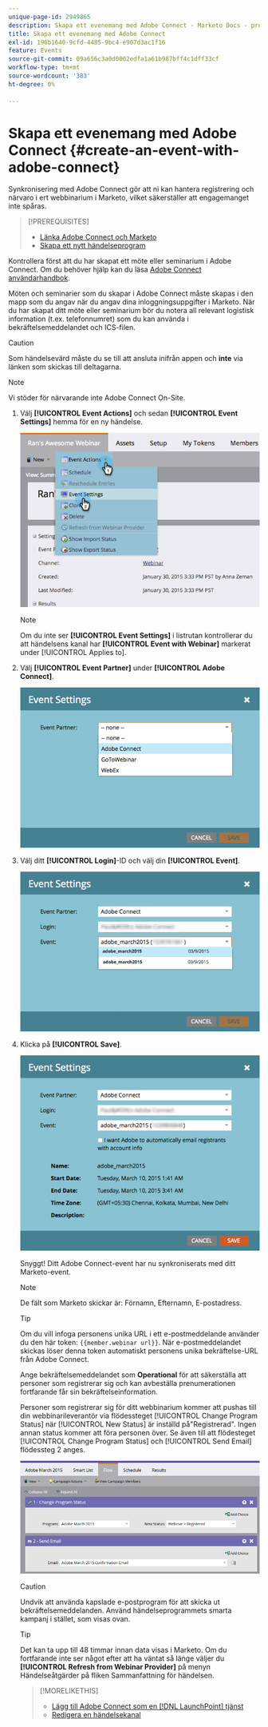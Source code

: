 ```yaml
---
unique-page-id: 2949865
description: Skapa ett evenemang med Adobe Connect - Marketo Docs - produktdokumentation
title: Skapa ett evenemang med Adobe Connect
exl-id: 196b1640-9cfd-4485-9bc4-e907d3ac1f16
feature: Events
source-git-commit: 09a656c3a0d0002edfa1a61b987bff4c1dff33cf
workflow-type: tm+mt
source-wordcount: '383'
ht-degree: 0%

---
```


# Skapa ett evenemang med Adobe Connect {#create-an-event-with-adobe-connect}

Synkronisering med Adobe Connect gör att ni kan hantera registrering och närvaro i ert webbinarium i Marketo, vilket säkerställer att engagemanget inte spåras.

>[!PREREQUISITES]
>
>* [Länka Adobe Connect och Marketo](/help/marketo/product-docs/administration/additional-integrations/add-adobe-connect-as-a-launchpoint-service.md)
>* [Skapa ett nytt händelseprogram](/help/marketo/product-docs/demand-generation/events/understanding-events/create-a-new-event-program.md)

Kontrollera först att du har skapat ett möte eller seminarium i Adobe Connect. Om du behöver hjälp kan du läsa [Adobe Connect användarhandbok](https://help.adobe.com/en_US/connect/9.0/using/index.html).

Möten och seminarier som du skapar i Adobe Connect måste skapas i den mapp som du angav när du angav dina inloggningsuppgifter i Marketo. När du har skapat ditt möte eller seminarium bör du notera all relevant logistisk information (t.ex. telefonnumret) som du kan använda i bekräftelsemeddelandet och ICS-filen.

>[!CAUTION]
>
>Som händelsevärd måste du se till att ansluta inifrån appen och **inte** via länken som skickas till deltagarna.

>[!NOTE]
>
>Vi stöder för närvarande inte Adobe Connect On-Site.

1. Välj **[!UICONTROL Event Actions]** och sedan **[!UICONTROL Event Settings]** hemma för en ny händelse.

   ![](assets/image2015-1-30-15-3a34-3a28.png)

   >[!NOTE]
   >
   >Om du inte ser **[!UICONTROL Event Settings]** i listrutan kontrollerar du att händelsens kanal har **[!UICONTROL Event with Webinar]** markerat under [!UICONTROL Applies to].

1. Välj **[!UICONTROL Event Partner]** under **[!UICONTROL Adobe Connect]**.

   ![](assets/event-settings-adobe-connect.png)

1. Välj ditt **[!UICONTROL Login]**-ID och välj din **[!UICONTROL Event]**.

   ![](assets/event-settings-select-event-adobe-connect.png)

1. Klicka på **[!UICONTROL Save]**.

   ![](assets/event-settings-overview.png)

   Snyggt! Ditt Adobe Connect-event har nu synkroniserats med ditt Marketo-event.

   >[!NOTE]
   >
   >De fält som Marketo skickar är: Förnamn, Efternamn, E-postadress.

   >[!TIP]
   >
   >Om du vill infoga personens unika URL i ett e-postmeddelande använder du den här token: `{{member.webinar url}}`. När e-postmeddelandet skickas löser denna token automatiskt personens unika bekräftelse-URL från Adobe Connect.
   >
   >Ange bekräftelsemeddelandet som **Operational** för att säkerställa att personer som registrerar sig och kan avbeställa prenumerationen fortfarande får sin bekräftelseinformation.

   Personer som registrerar sig för ditt webbinarium kommer att pushas till din webbinarileverantör via flödessteget [!UICONTROL Change Program Status] när [!UICONTROL New Status] är inställd på&quot;Registrerad&quot;. Ingen annan status kommer att föra personen över. Se även till att flödesteget [!UICONTROL Change Program Status] och [!UICONTROL Send Email] flödessteg 2 anges.

   ![](assets/adobe.png)

   >[!CAUTION]
   >
   >Undvik att använda kapslade e-postprogram för att skicka ut bekräftelsemeddelanden. Använd händelseprogrammets smarta kampanj i stället, som visas ovan.

   >[!TIP]
   >
   >Det kan ta upp till 48 timmar innan data visas i Marketo. Om du fortfarande inte ser något efter att ha väntat så länge väljer du **[!UICONTROL Refresh from Webinar Provider]** på menyn Händelseåtgärder på fliken Sammanfattning för händelsen.

   >[!MORELIKETHIS]
   >
   >* [Lägg till Adobe Connect som en [!DNL LaunchPoint] tjänst](/help/marketo/product-docs/administration/additional-integrations/add-adobe-connect-as-a-launchpoint-service.md)
   >* [Redigera en händelsekanal](/help/marketo/product-docs/demand-generation/events/understanding-events/edit-an-event-channel.md)

